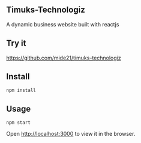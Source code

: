## Timuks-Technologiz

A dynamic business website built with reactjs

## Try it

https://github.com/mide21/timuks-technologiz

## Install

 `npm install`
 
 

## Usage


 `npm start`
 
Open [http://localhost:3000](http://localhost:3000) to view it in the browser.
